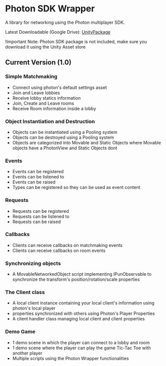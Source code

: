# Photon SDK Wrapper

A library for networking using the Photon multiplayer SDK.

Latest Downloadable (Google Drive):
[UnityPackage](https://drive.google.com/file/d/1kFEojh88C8Bp2ioc1oYW1R8_ehtAognP/view?usp=sharing)

!Important Note: Photon SDK package is not included, make sure you download it using the Unity Asset store

## Current Version (1.0)

### Simple Matchmaking 
- Connect using photon's default settings asset
- Join and Leave lobbies
- Receive lobby statics information
- Join, Create and Leave rooms
- Receive Room information inside a lobby

### Object Instantiation and Destruction
- Objects can be instantiated using a Pooling system
- Objects can be destroyed using a Pooling system
- Objects are categorized into Movable and Static Objects where Movable objects have a PhotonView and Static Objects dont

### Events
- Events can be registered 
- Events can be listened to 
- Events can be raised 
- Types can be registered so they can be used as event content

### Requests
- Requests can be registered 
- Requests can be listened to 
- Requests can be raised 

### Callbacks 
- Clients can receive callbacks on matchmaking events
- Clients can receive callbacks on room events

### Synchronizing objects
- A MovableNetworkedObject script implementing IPunObservable to synchronize the transform's position/rotation/scale properties

### The Client class
- A local client instance containing your local client's information using photon's local player
- properties synchronized with others using Photon's Player Properties
- A client handler class managing local client and client properties
  

### Demo Game
- 1 demo scene in which the player can connect to a lobby and room
- 1 demo scene where the player can play the game Tic-Tac Toe with another player
- Multiple scripts using the Photon Wrapper functionalities
